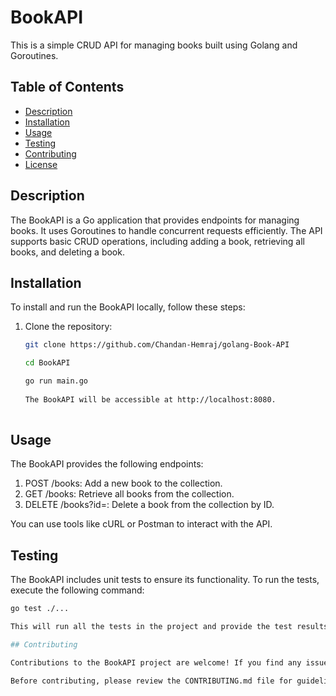 # BookAPI

This is a simple CRUD API for managing books built using Golang and Goroutines.

## Table of Contents

- [Description](#description)
- [Installation](#installation)
- [Usage](#usage)
- [Testing](#testing)
- [Contributing](#contributing)
- [License](#license)

## Description

The BookAPI is a Go application that provides endpoints for managing books. It uses Goroutines to handle concurrent requests efficiently. The API supports basic CRUD operations, including adding a book, retrieving all books, and deleting a book.

## Installation

To install and run the BookAPI locally, follow these steps:

1. Clone the repository:

   ```bash
   git clone https://github.com/Chandan-Hemraj/golang-Book-API
   
   cd BookAPI
   
   go run main.go
    
   The BookAPI will be accessible at http://localhost:8080.
    
## Usage

The BookAPI provides the following endpoints:

   1. POST /books: Add a new book to the collection.
   2. GET /books: Retrieve all books from the collection.
   3. DELETE /books?id=<bookID>: Delete a book from the collection by ID.
   
   You can use tools like cURL or Postman to interact with the API.

## Testing
  
   The BookAPI includes unit tests to ensure its functionality. To run the tests, execute the following command:
   
   ```bash
   go test ./...

 This will run all the tests in the project and provide the test results.

## Contributing
  
 Contributions to the BookAPI project are welcome! If you find any issues or have suggestions for improvement, please create an issue or submit a pull request.

 Before contributing, please review the CONTRIBUTING.md file for guidelines.
